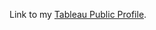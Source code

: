 Link to my [Tableau Public Profile](https://public.tableau.com/app/profile/will.singleton/vizzes).


